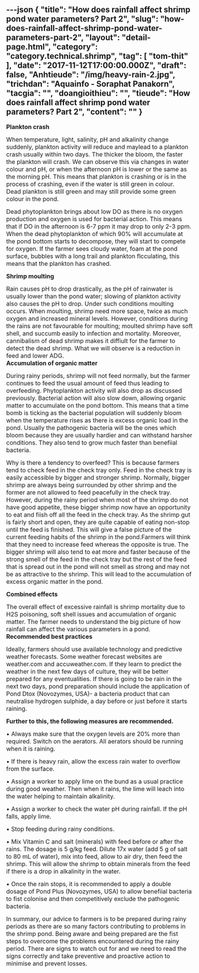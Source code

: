 ---json
{
    "title": "How does rainfall affect shrimp pond water parameters? Part 2",
    "slug": "how-does-rainfall-affect-shrimp-pond-water-parameters-part-2",
    "layout": "detail-page.html",
    "category": "category.technical.shrimp",
    "tag": [
        "tom-thit"
    ],
    "date": "2017-11-12T17:00:00.000Z",
    "draft": false,
    "Anhtieude": "/img/heavy-rain-2.jpg",
    "trichdan": "Aquainfo - Soraphat Panakorn",
    "tacgia": "",
    "doangioithieu": "",
    "tieude": "How does rainfall affect shrimp pond water parameters? Part 2",
    "__content__": ""
}
---
<p><span style="font-size:16px"><strong>Plankton crash</strong></span></p>

<p><span style="font-size:16px">When temperature, light, salinity, pH and alkalinity change suddenly, plankton activity will reduce and maylead to a plankton crash usually within two days. The thicker the bloom, the faster the plankton will crash. We can observe this via changes in water colour and pH, or when the afternoon pH is lower or the same as the morning pH. This means that plankton is crashing or is in the process of crashing, even if the water is still green in colour. Dead&nbsp;plankton is still green and may still provide some green colour in the pond.</span></p>

<p><span style="font-size:16px">Dead phytoplankton brings about low DO as there is no oxygen production and oxygen is used for bacterial action. This means that if DO in the afternoon is 6-7 ppm it may drop to only 2-3 ppm. When the dead phytoplankton of which 90% will accumulate at the pond bottom starts to decompose, they will start to compete for oxygen. If the farmer sees cloudy water, foam at the pond surface, bubbles with a long trail and plankton flcculating, this means that the plankton has crashed.</span></p>

<p><span style="font-size:16px"><strong>Shrimp moulting</strong></span></p>

<p><span style="font-size:16px">Rain causes pH to drop drastically, as the pH of rainwater is usually lower than the pond water; slowing of plankton activity also causes the pH to drop. Under such conditions moulting occurs. When moulting, shrimp need more space, twice as much oxygen and increased mineral levels. However, conditions during the rains are not favourable for moulting; moulted shrimp have soft shell, and succumb easily to infection and mortality. Moreover, cannibalism of dead shrimp makes it diffiult for the farmer to detect the dead shrimp. What we will observe is a reduction in feed and lower ADG.<br />
<strong>Accumulation of organic matter</strong></span></p>

<p><span style="font-size:16px">During rainy periods, shrimp will not feed normally, but the farmer continues to feed the usual amount of feed thus leading to overfeeding. Phytoplankton activity will also drop as discussed previously. Bacterial action will also slow down, allowing organic matter to accumulate on the pond bottom. This means that a time bomb is ticking as the bacterial population will suddenly bloom when the temperature rises as there is excess organic load&nbsp;in the pond. Usually the pathogenic bacteria will be the ones which bloom because they are usually hardier and can withstand harsher conditions. They also tend to grow much faster than benefiial bacteria.</span></p>

<p><span style="font-size:16px">Why is there a tendency to overfeed? This is because farmers tend to check feed in the check tray only. Feed in the check tray is easily accessible by bigger and stronger shrimp. Normally, bigger shrimp are always being surrounded by other shrimp and the former are not allowed to feed peacefully in the check tray. However, during the rainy period when most of the shrimp do not have good appetite, these bigger shrimp now have an opportunity to eat and fiish off all the feed in the check tray. As the shrimp gut is fairly short and open, they are quite capable of eating non-stop until the feed is finished. This will give a false picture of the current feeding habits of the shrimp in the pond.Farmers will think that they need to increase feed whereas the opposite is true. The bigger shrimp will also tend to eat more and faster because of the strong smell of the feed in the check tray but the rest of the feed that is spread out in the pond will not smell as strong and may not be as attractive to the shrimp. This will lead to the accumulation of excess organic matter in the pond.</span></p>

<p><span style="font-size:16px"><strong>Combined effects</strong></span></p>

<p><span style="font-size:16px">The overall effect of excessive rainfall is shrimp mortality due to H2S poisoning, soft shell issues and accumulation of organic matter. The farmer needs to understand the big picture of how rainfall can affect the various parameters in a pond.<br />
<strong>Recommended best practices</strong></span></p>

<p><span style="font-size:16px">Ideally, farmers should use available technology and predictive weather forecasts. Some weather forecast&nbsp;websites are weather.com and accuweather.com. If they learn to predict the weather in the next few days&nbsp;of culture, they will be better prepared for any eventualities. If there is going to be rain in the next two&nbsp;days, pond preparation should include the application of Pond Dtox (Novozymes, USA)- a bacteria&nbsp;product that can neutralise hydrogen sulphide, a day before or just before it starts raining.</span></p>

<p><span style="font-size:16px"><strong>Further to this, the following measures are recommended.</strong></span></p>

<p><span style="font-size:16px">&bull; Always make sure that the oxygen levels are 20% more than required. Switch on the aerators. All aerators should be running when it is raining.</span></p>

<p><span style="font-size:16px">&bull; If there is heavy rain, allow the excess rain water to overflow from the surface.</span></p>

<p><span style="font-size:16px">&bull; Assign a worker to apply lime on the bund as a usual practice during good weather. Then when it rains, the lime will leach into the water helping to maintain alkalinity.</span></p>

<p><span style="font-size:16px">&bull; Assign a worker to check the water pH during rainfall. If the pH falls, apply lime.</span></p>

<p><span style="font-size:16px">&bull; Stop feeding during rainy conditions.</span></p>

<p><span style="font-size:16px">&bull; Mix Vitamin C and salt (minerals) with feed before or after the rains. The dosage is 5 g/kg feed. Dilute&nbsp;17x water (add 5 g of salt to 80 mL of water), mix into feed, allow to air dry, then feed the shrimp. This will allow the shrimp to obtain minerals from the feed if there is a drop in alkalinity in the water.</span></p>

<p><span style="font-size:16px">&bull; Once the rain stops, it is recommended to apply a double dosage of Pond Plus (Novozymes, USA) to allow benefiial bacteria to fist colonise and then competitively exclude the pathogenic bacteria.</span></p>

<p><span style="font-size:16px">In summary, our advice to farmers is to be prepared during rainy periods as there are so many factors contributing to problems in the shrimp pond. Being aware and being prepared&nbsp;are the fist steps to overcome the problems encountered during the rainy period. There are signs to watch out for and we need to read the signs correctly and take preventive and proactive action to minimise and prevent losses.</span></p>
